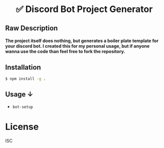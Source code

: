<p align=center>
    <h1 align=center>✅ Discord Bot Project Generator</h1>
</p>

## Raw Description

#### The project itself does nothing, but generates a boiler plate template for your discord bot. I created this for my personal usage, but if anyone wanna use the code than feel free to fork the repository.

## Installation

```bash
$ npm install -g .
```

## Usage ↓

- `bot-setup`

# License

ISC

